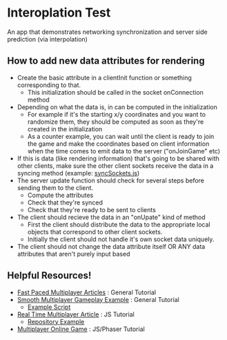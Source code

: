 # Interoplation Test
An app that demonstrates networking synchronization and server side prediction (via interpolation)


## How to add new data attributes for rendering
* Create the basic attribute in a clientInit function or something corresponding to that.
    * This initialization should be called in the socket onConnection method
* Depending on what the data is, in can be computed in the initialization
    * For example if it's the starting x/y coordinates and you want to randomize them, they should be computed as soon as they're created in the initialization
    * As a counter example, you can wait until the client is ready to join the game and make the coordinates based on client information when the time comes to emit data to the server ("onJoinGame" etc)
* If this is data (like rendering information) that's going to be shared with other clients, make sure the other client sockets receive the data in a syncing method (example: [syncSockets.js](https://github.com/E-A-N/interoplationtest/blob/master/server/serverActions/syncSockets.js))
* The server update function should check for several steps before sending them to the client.
    * Compute the attributes
    * Check that they're synced
    * Check that they're ready to be sent to clients
* The client should recieve the data in an "onUpate" kind of method
    * First the client should distribute the data to the appropriate local objects that correspond to other client sockets.
    * Initially the client should not handle it's own socket data uniquely.
* The client should not change the data attribute itself OR ANY data attributes that aren't purely input based


## Helpful Resources!
* [Fast Paced Multiplayer Articles](http://www.gabrielgambetta.com/client-server-game-architecture.html) : General Tutorial
* [Smooth Multiplayer Gameplay Example](http://www.kinematicsoup.com/news/2017/5/30/multiplayerprediction) : General Tutorial
    * [Example Script](https://github.com/E-A-N/interoplationtest/blob/master/clientSidePredictionExample.js)
* [Real Time Multiplayer Article](http://buildnewgames.com/real-time-multiplayer/) : JS Tutorial
    * [Repository Example](https://github.com/underscorediscovery/realtime-multiplayer-in-html5)
* [Multiplayer Online Game](http://www.dynetisgames.com/2017/03/06/how-to-make-a-multiplayer-online-game-with-phaser-socket-io-and-node-js/) : JS/Phaser Tutorial
